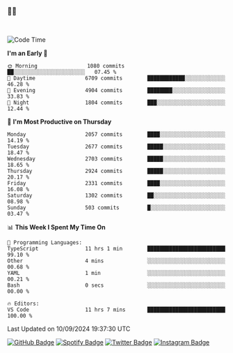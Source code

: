 ### 🤙🍺

<!-- <a href="https://github-readme-stats.vercel.app/api?username=hzak2xx&count_private=true&show_icons=true&theme=dracula">
  <img align="center" src="https://github-readme-stats.vercel.app/api?username=hzak2xx&count_private=true&show_icons=true&theme=dracula" />
</a>
</br> -->
</br>

<!--START_SECTION:waka-->
![Code Time](http://img.shields.io/badge/Code%20Time-3%2C537%20hrs%2042%20mins-blue)

**I'm an Early 🐤** 

```text
🌞 Morning                1080 commits        ██░░░░░░░░░░░░░░░░░░░░░░░   07.45 % 
🌆 Daytime                6709 commits        ████████████░░░░░░░░░░░░░   46.28 % 
🌃 Evening                4904 commits        ████████░░░░░░░░░░░░░░░░░   33.83 % 
🌙 Night                  1804 commits        ███░░░░░░░░░░░░░░░░░░░░░░   12.44 % 
```
📅 **I'm Most Productive on Thursday** 

```text
Monday                   2057 commits        ████░░░░░░░░░░░░░░░░░░░░░   14.19 % 
Tuesday                  2677 commits        █████░░░░░░░░░░░░░░░░░░░░   18.47 % 
Wednesday                2703 commits        █████░░░░░░░░░░░░░░░░░░░░   18.65 % 
Thursday                 2924 commits        █████░░░░░░░░░░░░░░░░░░░░   20.17 % 
Friday                   2331 commits        ████░░░░░░░░░░░░░░░░░░░░░   16.08 % 
Saturday                 1302 commits        ██░░░░░░░░░░░░░░░░░░░░░░░   08.98 % 
Sunday                   503 commits         █░░░░░░░░░░░░░░░░░░░░░░░░   03.47 % 
```


📊 **This Week I Spent My Time On** 

```text
💬 Programming Languages: 
TypeScript               11 hrs 1 min        █████████████████████████   99.10 % 
Other                    4 mins              ░░░░░░░░░░░░░░░░░░░░░░░░░   00.68 % 
YAML                     1 min               ░░░░░░░░░░░░░░░░░░░░░░░░░   00.21 % 
Bash                     0 secs              ░░░░░░░░░░░░░░░░░░░░░░░░░   00.00 % 

🔥 Editors: 
VS Code                  11 hrs 7 mins       █████████████████████████   100.00 % 
```


 Last Updated on 10/09/2024 19:37:30 UTC
<!--END_SECTION:waka-->

[![GitHub Badge](https://img.shields.io/badge/GitHub-100000?style=for-the-badge&logo=github&logoColor=white)](https://github.com/hzak2xx)
[![Spotify Badge](https://img.shields.io/badge/Spotify-1ED760?&style=for-the-badge&logo=spotify&logoColor=white)](https://open.spotify.com/user/uf90s6sbbh75a1mt44clkhkvf)
[![Twitter Badge](https://img.shields.io/badge/Twitter-1DA1F2?style=for-the-badge&logo=twitter&logoColor=white)](https://twitter.com/hzak2xx)
[![Instagram Badge](https://img.shields.io/badge/Instagram-E4405F?style=for-the-badge&logo=instagram&logoColor=white)](https://www.instagram.com/hzak2xx/)
